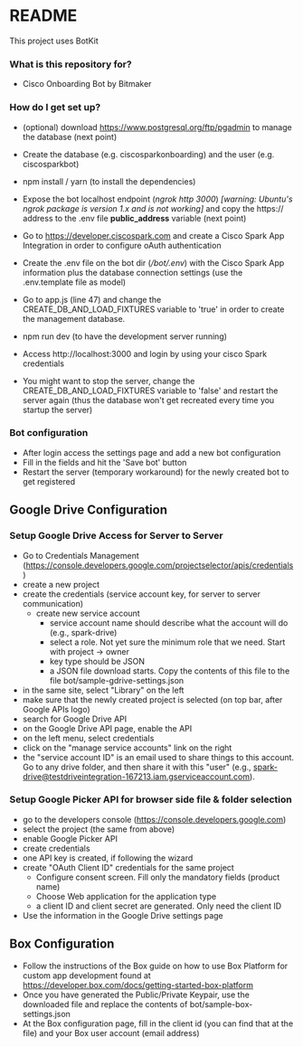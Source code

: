 # README #

This project uses BotKit


### What is this repository for? ###

* Cisco Onboarding Bot by Bitmaker


### How do I get set up? ###

* (optional) download https://www.postgresql.org/ftp/pgadmin to manage the database (next point)
* Create the database (e.g. ciscosparkonboarding) and the user (e.g. ciscosparkbot)

* npm install / yarn (to install the dependencies)
* Expose the bot localhost endpoint (_ngrok http 3000_) _[warning: Ubuntu's ngrok package is version 1.x and is not working]_ and copy the https:// address to the .env file **public_address** variable (next point)
* Go to https://developer.ciscospark.com and create a Cisco Spark App Integration in order to configure oAuth authentication
* Create the .env file on the bot dir (_/bot/.env_) with the Cisco Spark App information plus the database connection settings (use the .env.template file as model)
* Go to app.js (line 47) and change the CREATE_DB_AND_LOAD_FIXTURES variable to 'true' in order to create the management database.
* npm run dev (to have the development server running)
* Access http://localhost:3000 and login by using your cisco Spark credentials
* You might want to stop the server, change the CREATE_DB_AND_LOAD_FIXTURES variable to 'false' and restart the server again (thus the database won't get recreated every time you startup the server)


### Bot configuration ###

* After login access the settings page and add a new bot configuration
* Fill in the fields and hit the 'Save bot' button
* Restart the server (temporary workaround) for the newly created bot to get registered


## Google Drive Configuration ##

### Setup Google Drive Access for Server to Server ###

* Go to Credentials Management (https://console.developers.google.com/projectselector/apis/credentials)
* create a new project
* create the credentials (service account key, for server to server communication)
    * create new service account
        * service account name should describe what the account will do (e.g., spark-drive)
        * select a role. Not yet sure the minimum role that we need. Start with project → owner
        * key type should be JSON
        * a JSON file download starts. Copy the contents of this file to the file bot/sample-gdrive-settings.json
* in the same site, select "Library" on the left
* make sure that the newly created project is selected (on top bar, after Google APIs logo)
* search for Google Drive API
* on the Google Drive API page, enable the API
* on the left menu, select credentials
* click on the "manage service accounts" link on the right
* the "service account ID" is an email used to share things to this account. Go to any drive folder, and then share it with this "user" (e.g., spark-drive@testdriveintegration-167213.iam.gserviceaccount.com).



### Setup Google Picker API for browser side file & folder selection ###

* go to the developers console (https://console.developers.google.com)
* select the project (the same from above)
* enable Google Picker API
* create credentials
* one API key is created, if following the wizard
* create "OAuth Client ID" credentials for the same project
    * Configure consent screen. Fill only the mandatory fields (product name)
    * Choose Web application for the application type
    * a client ID and client secret are generated. Only need the client ID
* Use the information in the Google Drive settings page

## Box Configuration ##

* Follow the instructions of the Box guide on how to use Box Platform for custom app development found at https://developer.box.com/docs/getting-started-box-platform 
* Once you have generated the Public/Private Keypair, use the downloaded file and replace the contents of  bot/sample-box-settings.json
* At the Box configuration page, fill in the client id (you can find that at the file) and your Box user account (email address)
